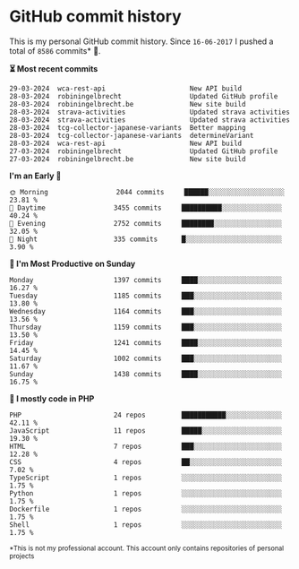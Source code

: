 # GitHub commit history
This is my personal GitHub commit history. Since <!--START_SECTION:first-commit-date-->`16-06-2017`<!--END_SECTION:first-commit-date--> I pushed a total of <!--START_SECTION:total-commit-count-->`8586`<!--END_SECTION:total-commit-count--> commits* 🎉.

<!--START_SECTION:most-recent-commits-->
**⏳ Most recent commits**
                                        
```text
29-03-2024  wca-rest-api                     New API build
28-03-2024  robiningelbrecht                 Updated GitHub profile
28-03-2024  robiningelbrecht.be              New site build
28-03-2024  strava-activities                Updated strava activities
28-03-2024  strava-activities                Updated strava activities
28-03-2024  tcg-collector-japanese-variants  Better mapping
28-03-2024  tcg-collector-japanese-variants  determineVariant
28-03-2024  wca-rest-api                     New API build
27-03-2024  robiningelbrecht                 Updated GitHub profile
27-03-2024  robiningelbrecht.be              New site build
```
<!--END_SECTION:most-recent-commits-->  

<!--START_SECTION:commits-per-day-time-->
**I&#039;m an Early 🐤**

```text
🌞 Morning                 2044 commits     ██████░░░░░░░░░░░░░░░░░░░   23.81 %
🌆 Daytime                 3455 commits     ██████████░░░░░░░░░░░░░░░   40.24 %
🌃 Evening                 2752 commits     ████████░░░░░░░░░░░░░░░░░   32.05 %
🌙 Night                   335 commits      █░░░░░░░░░░░░░░░░░░░░░░░░   3.90 %
```
<!--END_SECTION:commits-per-day-time-->  

<!--START_SECTION:commits-per-weekday-->
**📅 I&#039;m Most Productive on Sunday**

```text
Monday                    1397 commits     ████░░░░░░░░░░░░░░░░░░░░░   16.27 %
Tuesday                   1185 commits     ███░░░░░░░░░░░░░░░░░░░░░░   13.80 %
Wednesday                 1164 commits     ███░░░░░░░░░░░░░░░░░░░░░░   13.56 %
Thursday                  1159 commits     ███░░░░░░░░░░░░░░░░░░░░░░   13.50 %
Friday                    1241 commits     ████░░░░░░░░░░░░░░░░░░░░░   14.45 %
Saturday                  1002 commits     ███░░░░░░░░░░░░░░░░░░░░░░   11.67 %
Sunday                    1438 commits     ████░░░░░░░░░░░░░░░░░░░░░   16.75 %
```
<!--END_SECTION:commits-per-weekday-->  

<!--START_SECTION:repos-per-language-->
**💬 I mostly code in PHP**

```text
PHP                       24 repos         ███████████░░░░░░░░░░░░░░   42.11 %
JavaScript                11 repos         █████░░░░░░░░░░░░░░░░░░░░   19.30 %
HTML                      7 repos          ███░░░░░░░░░░░░░░░░░░░░░░   12.28 %
CSS                       4 repos          ██░░░░░░░░░░░░░░░░░░░░░░░   7.02 %
TypeScript                1 repos          ░░░░░░░░░░░░░░░░░░░░░░░░░   1.75 %
Python                    1 repos          ░░░░░░░░░░░░░░░░░░░░░░░░░   1.75 %
Dockerfile                1 repos          ░░░░░░░░░░░░░░░░░░░░░░░░░   1.75 %
Shell                     1 repos          ░░░░░░░░░░░░░░░░░░░░░░░░░   1.75 %
```
<!--END_SECTION:repos-per-language-->  

<sub>*This is not my professional account. This account only contains repositories of personal projects</sub>
